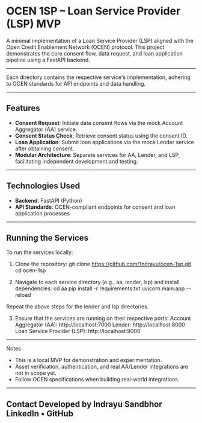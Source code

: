 # OCEN 1SP – Loan Service Provider (LSP) MVP

A minimal implementation of a Loan Service Provider (LSP) aligned with the Open Credit Enablement Network (OCEN) protocol. This project demonstrates the core consent flow, data request, and loan application pipeline using a FastAPI backend.

---

Each directory contains the respective service's implementation, adhering to OCEN standards for API endpoints and data handling.

---

## Features

- **Consent Request**: Initiate data consent flows via the mock Account Aggregator (AA) service.
- **Consent Status Check**: Retrieve consent status using the consent ID.
- **Loan Application**: Submit loan applications via the mock Lender service after obtaining consent.
- **Modular Architecture**: Separate services for AA, Lender, and LSP, facilitating independent development and testing.

---

## Technologies Used

- **Backend**: FastAPI (Python)
- **API Standards**: OCEN-compliant endpoints for consent and loan application processes

---

## Running the Services

To run the services locally:

1. Clone the repository:
   git clone https://github.com/1ndrayu/ocen-1sp.git
   cd ocen-1sp

2. Navigate to each service directory (e.g., aa, lender, lsp) and install dependencies:
  cd aa
  pip install -r requirements.txt
  uvicorn main:app --reload

Repeat the above steps for the lender and lsp directories.

3. Ensure that the services are running on their respective ports:
  Account Aggregator (AA): http://localhost:7000
  Lender: http://localhost:8000
  Loan Service Provider (LSP): http://localhost:9000
---

Notes
- This is a local MVP for demonstration and experimentation.
- Asset verification, authentication, and real AA/Lender integrations are not in scope yet.
- Follow OCEN specifications when building real-world integrations.
---

Contact
Developed by Indrayu Sandbhor
LinkedIn • GitHub
---
